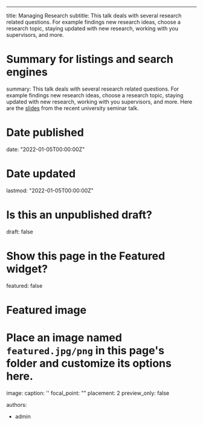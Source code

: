 ---
title: Managing Research
subtitle: This talk deals with several research related questions. For example findings new research ideas, choose a research topic, staying updated with new research, working with you supervisors, and more.

# Summary for listings and search engines
summary: This talk deals with several research related questions. For example findings new research ideas, choose a research topic, staying updated with new research, working with you supervisors, and more. Here are the [slides](https://yonatanbitton.github.io/uploads/managing_research.pdf) from the recent university seminar talk. 

# Date published
date: "2022-01-05T00:00:00Z"

# Date updated
lastmod: "2022-01-05T00:00:00Z"

# Is this an unpublished draft?
draft: false

# Show this page in the Featured widget?
featured: false

# Featured image
# Place an image named `featured.jpg/png` in this page's folder and customize its options here.
image:
  caption: ''
  focal_point: ""
  placement: 2
  preview_only: false

authors:
- admin
